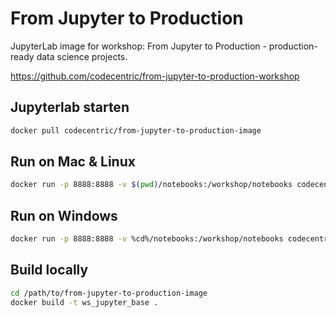 # From Jupyter to Production

JupyterLab image for workshop: From Jupyter to Production - production-ready data science projects.

https://github.com/codecentric/from-jupyter-to-production-workshop

## Jupyterlab starten
```bash
docker pull codecentric/from-jupyter-to-production-image
```
## Run on Mac & Linux

```bash
docker run -p 8888:8888 -v $(pwd)/notebooks:/workshop/notebooks codecentric/from-jupyter-to-production-image
```

## Run on Windows

```bash
docker run -p 8888:8888 -v %cd%/notebooks:/workshop/notebooks codecentric/from-jupyter-to-production-image
```

## Build locally

```bash
cd /path/to/from-jupyter-to-production-image
docker build -t ws_jupyter_base .
```
